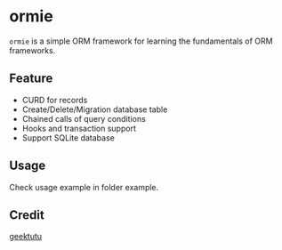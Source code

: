 # ormie

`ormie` is a simple ORM framework for learning the fundamentals of ORM frameworks.

## Feature

- CURD for records
- Create/Delete/Migration database table
- Chained calls of query conditions
- Hooks and transaction support
- Support SQLite database

## Usage

Check usage example in folder example.

## Credit

[geektutu](https://github.com/geektutu)
